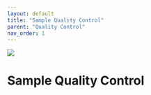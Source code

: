 ```yaml
---
layout: default
title: "Sample Quality Control"
parent: "Quality Control"
nav_order: 1
---
```


<span align="center"><img src="../../../assets/img/genemap-gwas.svg"></span>

# Sample Quality Control